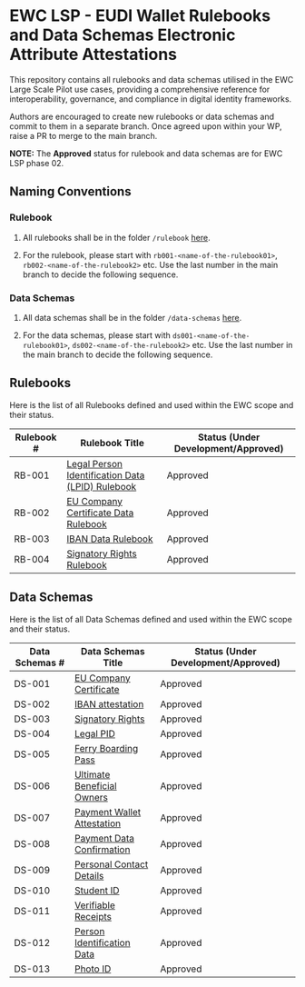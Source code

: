 # EWC LSP - EUDI Wallet Rulebooks and Data Schemas Electronic Attribute Attestations

This repository contains all rulebooks and data schemas utilised in the EWC Large Scale Pilot use cases, providing a comprehensive reference for interoperability, governance, and compliance in digital identity frameworks.

Authors are encouraged to create new rulebooks or data schemas and commit to them in a separate branch. Once agreed upon within your WP, raise a PR to merge to the main branch.

**NOTE:** The **Approved** status for rulebook and data schemas are for EWC LSP phase 02.

## Naming Conventions

### Rulebook

1. All rulebooks shall be in the folder `/rulebook` [here](/rulebooks).

2. For the rulebook, please start with `rb001-<name-of-the-rulebook01>`, `rb002-<name-of-the-rulebook2>` etc. Use the last number in the main branch to decide the following sequence.

### Data Schemas

1. All data schemas shall be in the folder `/data-schemas` [here](/data-schemas).

2. For the data schemas, please start with `ds001-<name-of-the-rulebook01>`, `ds002-<name-of-the-rulebook2>` etc. Use the last number in the main branch to decide the following sequence.

## Rulebooks

Here is the list of all Rulebooks defined and used within the EWC scope and their status.

| **Rulebook #** | **Rulebook Title**                                                                                       | **Status (Under Development/Approved)** |
| -------------- | -------------------------------------------------------------------------------------------------------- | --------------------------------------- |
| RB-001         | [Legal Person Identification Data (LPID) Rulebook](/rulebooks/rb001-legal-person-identification-data.md) | Approved                                |
| RB-002         | [EU Company Certificate Data Rulebook](/rulebooks/rb002_eu_company_certificate.md)                       | Approved                                |
| RB-003         | [IBAN Data Rulebook](/rulebooks/rb003_IBAN_attestation.md)                                               | Approved                                |
| RB-004         | [Signatory Rights Rulebook](/rulebooks/rb_004_signatory_rights.md)                                        | Approved                                |

## Data Schemas

Here is the list of all Data Schemas defined and used within the EWC scope and their status.

| **Data Schemas #** | **Data Schemas Title**                                                                        | **Status (Under Development/Approved)** |
| ------------------ | --------------------------------------------------------------------------------------------- | --------------------------------------- |
| DS-001             | [EU Company Certificate](/data-schemas/ds001-eu-company-certificate.json)                     | Approved                                |
| DS-002             | [IBAN attestation](/data-schemas/ds002-iban-attestation.json)                                 | Approved                                |
| DS-003             | [Signatory Rights](/data-schemas/ds003-signatory-rights-attestation.json)                     | Approved                                |
| DS-004             | [Legal PID](/data-schemas/ds004-legal-person-identification-data.json)                        | Approved                                |
| DS-005             | [Ferry Boarding Pass](/data-schemas/ds005-ferry-boarding-pass.json)                           | Approved                                |
| DS-006             | [Ultimate Beneficial Owners](/data-schemas/ds006-ultimate-beneficial-owners-attestation.json) | Approved                                |
| DS-007             | [Payment Wallet Attestation](/data-schemas/ds007-payment-wallet-attestation.json)             | Approved                                |
| DS-008             | [Payment Data Confirmation ](/data-schemas/ds008-payment-data-confirmation.json)              | Approved                                |
| DS-009             | [Personal Contact Details ](/data-schemas/ds009-personal-contact-details-document.json)        | Approved                                |
| DS-010             | [Student ID](/data-schemas/ds010-student-id.json)                                             | Approved                                |
| DS-011             | [Verifiable Receipts](/data-schemas/ds011-vReceipts.json)                                     | Approved                                |
| DS-012             | [Person Identification Data](/data-schemas/ds012-person-identification-data.json)             | Approved                                |
| DS-013             | [Photo ID](/data-schemas/ds013-photo-id.json)                                                 | Approved                                |
